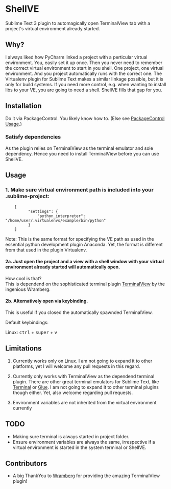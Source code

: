 # ShellVE
Sublime Text 3 plugin to automagically open TerminalView tab with a project's virtual environment already started.

## Why?
I always liked how PyCharm linked a project with a perticular virtual environment. You, easily set it up once. Then you never need to remember the correct virtual environment to start in you shell. One project, one virtual environment. And you project automatically runs with the correct one.
The Virtualenv plugin for Sublime Text makes a similar linkage possible, but it is only for build systems. If you need more control, e.g. when wanting to install libs to your VE, you are going to need a shell.
ShellVE fills that gap for you.

## Installation
Do it via PackageControl. You likely know how to. (Else see [PackageControl Usage](https://packagecontrol.io/docs/usage).)

### Satisfy dependencies
As the plugin relies on TerminalView as the terminal emulator and sole dependency. Hence you need to install TerminalView before you can use ShellVE.

## Usage
### 1. Make sure virtual environment path is included into your .sublime-project:

        [
              "settings": {
                  "python_interpreter": "/home/user/.virtualenvs/example/bin/python"
              }
        ]
        
Note: This is the same format for specifying the VE path as used in the essential python development plugin Anaconda. Yet, the format is different from that used in the plugin Virtualenv.

#### 2a. Just open the project and a view with a shell window with your virtual environment already started will automatically open.
          
How cool is that?        
This is dependend on the sophisticated terminal plugin [TerminalView](https://github.com/Wramberg/TerminalView) by the ingenious Wramberg.          

#### 2b. Alternatively open via keybinding.

This is useful if you closed the automatically spawnded TerminalView.

Default keybindings:

Linux: <kbd>ctrl</kbd> + <kbd>super</kbd> + <kbd>v</kbd>

## Limitations
1. Currently works only on Linux. I am not going to expand it to other platforms, yet I will welcome any pull requests in this regard.

2. Currently only works with TerminalView as the dependend terminal plugin. There are other great terminal emulators for Sublime Text, like [Terminal](works) or [Glue](https://packagecontrol.io/packages/Glue). I am not going to expand it to other terminal plugins though either. Yet, also welcome regarding pull requests.

3. Environment variables are not inherited from the virtual environment currently

## TODO
- Making sure terminal is always started in project folder.
- Ensure environment variables are always the same, irrespective if a virtual environment is started in the system terminal or ShellVE.

## Contributors
- A big ThankYou to [Wramberg](https://github.com/Wramberg/TerminalView) for providing the amazing TerminalView plugin!
